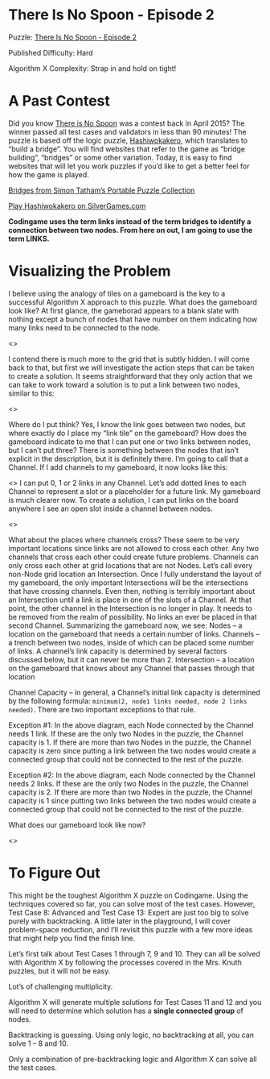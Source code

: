 # There Is No Spoon - Episode 2

Puzzle: [There Is No Spoon - Episode 2](https://www.codingame.com/training/hard/there-is-no-spoon-episode-2)

Published Difficulty: Hard

Algorithm X Complexity: Strap in and hold on tight!

# A Past Contest

Did you know [There is No Spoon]( https://www.codingame.com/contests/there-is-no-spoon/leaderboard) was a contest back in April 2015? The winner passed all test cases and validators in less than 90 minutes! The puzzle is based off the logic puzzle, [Hashiwokakero]( https://en.wikipedia.org/wiki/Hashiwokakero), which translates to “build a bridge”. You will find websites that refer to the game as “bridge building”, “bridges” or some other variation. Today, it is easy to find websites that will let you work puzzles if you’d like to get a better feel for how the game is played.

[Bridges from Simon Tatham’s Portable Puzzle Collection]( https://www.chiark.greenend.org.uk/~sgtatham/puzzles/js/bridges.html)

[Play Hashiwokakero on SilverGames.com]( https://www.silvergames.com/en/hashiwokakero)

__Codingame uses the term links instead of the term bridges to identify a connection between two nodes. From here on out, I am going to use the term LINKS.__

# Visualizing the Problem

I believe using the analogy of tiles on a gameboard is the key to a successful Algorithm X approach to this puzzle. What does the gameboard look like? At first glance, the gameborad appears to a blank slate with nothing except a bunch of nodes that have number on them indicating how many links need to be connected to the node.

<<Initial Graphic>>

 I contend there is much more to the grid that is subtly hidden. I will come back to that, but first we will investigate the action steps that can be taken to create a solution. It seems straightforward that they only action that we can take to work toward a solution is to put a link between two nodes, similar to this:

<<Link Between Two Nodes>>

Where do I put think? Yes, I know the link goes between two nodes, but where exactly do I place my “link tile” on the gameboard? How does the gameboard indicate to me that I can put one or two links between nodes, but I can’t put three? There is something between the nodes that isn’t explicit in the description, but it is definitely there. I’m going to call that a Channel. If I add channels to my gameboard, it now looks like this:

<<Link Between Two Nodes>>
I can put 0, 1 or 2 links in any Channel. Let’s add dotted lines to each Channel to represent a slot or a placeholder for a future link. My gameboard is much clearer now. To create a solution, I can put links on the board anywhere I see an open slot inside a channel between nodes.

<<Nodes with Channels>>

What about the places where channels cross? These seem to be very important locations since links are not allowed to cross each other. Any two channels that cross each other could create future problems. Channels can only cross each other at grid locations that are not Nodes. Let’s call every non-Node grid location an Intersection. Once I fully understand the layout of my gameboard, the only important Intersections will be the intersections that have crossing channels. Even then, nothing is terribly important about an Intersection until a link is place in one of the slots of a Channel. At that point, the other channel in the Intersection is no longer in play. It needs to be removed from the realm of possibility. No links an ever be placed in that second Channel.
Summarizing the gameboard now, we see:
Nodes – a location on the gameboard that needs a certain number of links.
Channels – a trench between two nodes, inside of which can be placed some number of links. A channel’s link capacity is determined by several factors discussed below, but it can never be more than 2.
Intersection – a location on the gameboard that knows about any Channel that passes through that location

Channel Capacity – in general, a Channel’s initial link capacity is determined by the following formula: `minimum(2, node1 links needed, node 2 links needed)`. There are two important exceptions to that rule.

Exception #1: In the above diagram, each Node connected by the Channel needs 1 link. If these are the only two Nodes in the puzzle, the Channel capacity is 1. If there are more than two Nodes in the puzzle, the Channel capacity is zero since putting a link between the two nodes would create a connected group that could not be connected to the rest of the puzzle.

Exception #2: In the above diagram, each Node connected by the Channel needs 2 links. If these are the only two Nodes in the puzzle, the Channel capacity is 2. If there are more than two Nodes in the puzzle, the Channel capacity is 1 since putting two links between the two nodes would create a connected group that could not be connected to the rest of the puzzle.

What does our gameboard look like now?

<<Final Gameboard>>









# To Figure Out

This might be the toughest Algorithm X puzzle on Codingame. Using the techniques covered so far, you can solve most of the test cases. However, Test Case 8: Advanced and Test Case 13: Expert are just too big to solve purely with backtracking. A little later in the playground, I will cover problem-space reduction, and I’ll revisit this puzzle with a few more ideas that might help you find the finish line.

Let’s first talk about Test Cases 1 through 7, 9 and 10. They can all be solved with Algorithm X by following the processes covered in the Mrs. Knuth puzzles, but it will not be easy.

Lot’s of challenging multiplicity.


Algorithm X will generate multiple solutions for Test Cases 11 and 12 and you will need to determine which solution has a __single connected group__ of nodes.



Backtracking is guessing. Using only logic, no backtracking at all, you can solve 1 – 8 and 10.

Only a combination of pre-backtracking logic and Algorithm X can solve all the test cases.

